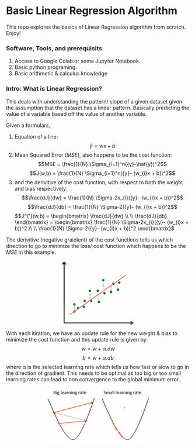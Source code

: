 # Basic Linear Regression Algorithm
This repo explores the basics of Linear Regression algorithm from scratch. Enjoy!

### Software, Tools, and prerequisits
1. Access to Google Colab or some Jupyter Notebook.
2. Basic python programing.
3. Basic arithmetic & calculus knowledge

### Intro: What is Linear Regression?
This deals with understanding the pattern/ slope of a given dataset given the assumption that the dataset has a linear pattern. Basically predicting the value of a variable based off the value of another variable.

Given a formulars, 
1. Equation of a line:
$$\hat{y} = wx + b$$
2. Mean Squared Error $(MSE)$, also happens to be the cost function:
$$MSE = \frac{1}{N} \Sigma_{i=1}^n({y}-\hat{y})^2$$ 
$$J(w,b) = \frac{1}{N} \Sigma_{i=1}^n({y}- (w_{i}x + b))^2$$
3. and the derivitive of the cost function, with respect to both the weight and bias respectively:  
$$\frac{dJ}{dw} = \frac{1}{N} \Sigma-2x_{i}({y}- (w_{i}x + b))^2$$
$$\frac{dJ}{db} = \frac{1}{N} \Sigma-2({y}- (w_{i}x + b))^2$$
$$J^{'}(w,b) = 
\begin{bmatrix} 
\frac{dJ}{dw} \\
\\
\frac{dJ}{db}
\end{bmatrix}
=
\begin{bmatrix} 
\frac{1}{N} \Sigma-2x_{i}({y}- (w_{i}x + b))^2 \\
\\
\frac{1}{N} \Sigma-2({y}- (w_{i}x + b))^2
\end{bmatrix}$

The derivitive (negative graidient) of the cost functions tells us which direction to go to minimize the loss/ cost function which happens to be the $MSE$ in this example.

<img
  src="reg_example.png"
  alt="Alt text"
  title="Optional title"
  style="display: block; align: center; margin: 0 auto; max-width: 200px">

With each itiration, we have an update rule for the new weight & bias to minimize the cost function and this update rule is given by:
$$w = w + \alpha . dw$$
$$b = w + \alpha . db$$
where $\alpha$ is the selected learning rate which tells us how fast or slow to go in the direction of gradient. This needs to be optimal as too big or too small learning rates can lead to non convergence to the global minimum error.

<img
  src="learning_rate.png"
  alt="Alt text"
  title="Optional title"
  style="display: block; align: center; margin: 0 auto; max-width: 300px">

